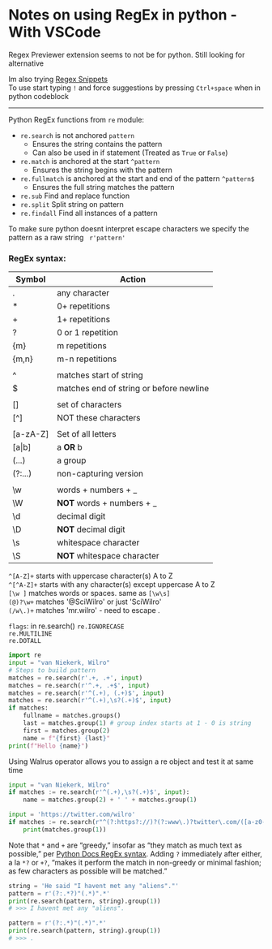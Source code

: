 # Notes on using RegEx in python - With VSCode

Regex Previewer extension seems to not be for python. Still looking for alternative

Im also trying [Regex Snippets](https://marketplace.visualstudio.com/items?itemName=Monish.regexsnippets)  
To use start typing `!` and force suggestions by pressing `Ctrl+space` when in python codeblock  

---

Python RegEx functions from `re` module:  

- `re.search` is not anchored `pattern`
    - Ensures the string contains the pattern
    - Can also be used in if statement (Treated as `True` or `False`)
- `re.match` is anchored at the start `^pattern`
    - Ensures the string begins with the pattern
- `re.fullmatch` is anchored at the start and end of the pattern `^pattern$`
    - Ensures the full string matches the pattern
- `re.sub` Find and replace function
- `re.split` Split string on pattern
- `re.findall` Find all instances of a pattern

To make sure python doesnt interpret escape characters we specify the pattern as a raw string ` r'pattern'`  

### RegEx syntax:

| Symbol    | Action      	                |
|-------	|-------------------	        |
| .     	| any character     	        |
| \*    	| 0+ repetitions    	        |
| \+    	| 1+ repetitions    	        |
| ?     	| 0 or 1 repetition 	        |
| {m}   	| m repetitions         	    |
| {m,n} 	| m-n repetitions      	        |
|       	|               	            |
| ^ 	    | matches start of string  	    |
| $     	| matches end of string or before newline |
|       	|               	            |
| [] 	    | set of characters  	        |
| [^]     	| NOT these characters   	    |
|       	|               	            |
| [a-zA-Z]  | Set of all letters            |
| [a\|b]     | a **OR** b                    |
| (...)     | a group                       |
| (?:...)    | non-capturing version         |
|       	|               	            |
| \w      	| words + numbers + _           |
| \W      	| **NOT** words + numbers + _   |
| \d      	| decimal digit                 |
| \D      	| **NOT** decimal digit	        |
| \s      	| whitespace character          |
| \S      	| **NOT** whitespace character  |

`^[A-Z]+`  starts with uppercase character(s) A to Z  
`^[^A-Z]+` starts with any character(s) except uppercase A to Z  
`[\w ]` matches words or spaces. same as `[\w\s]`  
`(@)?\w+` matches '@SciWilro' or just 'SciWilro'  
`(/w\.)+` matches 'mr.wilro' - need to escape .


`flags`: in re.search()
`re.IGNORECASE`  
`re.MULTILINE`  
`re.DOTALL`  

```python
import re
input = "van Niekerk, Wilro"
# Steps to build pattern
matches = re.search(r'.+, .+', input)
matches = re.search(r'^.+, .+$', input)
matches = re.search(r'^(.+), (.+)$', input)
matches = re.search(r'^(.+),\s?(.+)$', input)
if matches:
    fullname = matches.groups()
    last = matches.group(1) # group index starts at 1 - 0 is string
    first = matches.group(2)
    name = f"{first} {last}"
print(f"Hello {name}")
```

Using Walrus operator allows you to assign a re object and test it at same time

```python
input = "van Niekerk, Wilro"
if matches := re.search(r'^(.+),\s?(.+)$', input):
    name = matches.group(2) + ' ' + matches.group(1)

input = 'https://twitter.com/wilro'
if matches := re.search(r"^(?:https?://)?(?:www\.)?twitter\.com/([a-z0-9_]*)/?", input, re.IGNORECASE):
    print(matches.group(1))
```

Note that `*` and `+` are “greedy,” insofar as “they match as much text as possible,” per [Python Docs RegEx syntax](https://docs.python.org/3/library/re.html#regular-expression-syntax). Adding `?` immediately after either, a la `*?` or `+?`, “makes it perform the match in non-greedy or minimal fashion; as few characters as possible will be matched.”  

```python
string = 'He said "I havent met any "aliens"."'
pattern = r'(?:.*?)"(.*)".*'
print(re.search(pattern, string).group(1))
# >>> I havent met any "aliens".

pattern = r'(?:.*)"(.*)".*'
print(re.search(pattern, string).group(1))
# >>> .
```

